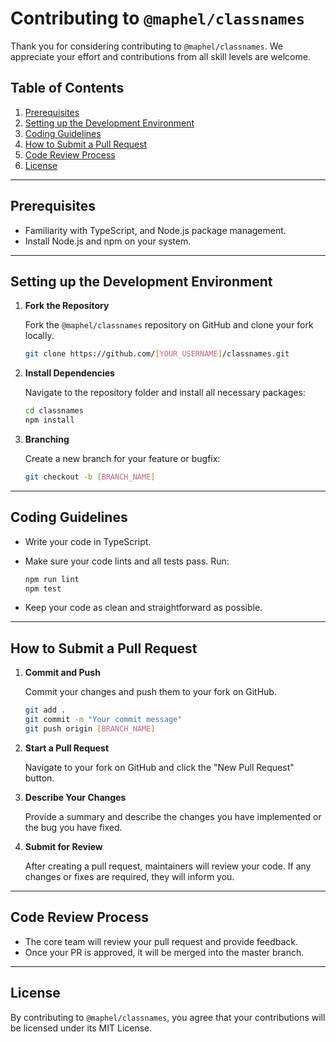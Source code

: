 # Contributing to `@maphel/classnames`

Thank you for considering contributing to `@maphel/classnames`. We appreciate your effort and contributions from all skill levels are welcome.

## Table of Contents
1. [Prerequisites](#prerequisites)
2. [Setting up the Development Environment](#setting-up-the-development-environment)
3. [Coding Guidelines](#coding-guidelines)
4. [How to Submit a Pull Request](#how-to-submit-a-pull-request)
5. [Code Review Process](#code-review-process)
6. [License](#license)

---

## Prerequisites

- Familiarity with TypeScript, and Node.js package management.
- Install Node.js and npm on your system.

---

## Setting up the Development Environment

1. **Fork the Repository**

   Fork the `@maphel/classnames` repository on GitHub and clone your fork locally.

    ```sh
    git clone https://github.com/[YOUR_USERNAME]/classnames.git
    ```

2. **Install Dependencies**

   Navigate to the repository folder and install all necessary packages:

    ```sh
    cd classnames
    npm install
    ```

3. **Branching**

   Create a new branch for your feature or bugfix:

    ```sh
    git checkout -b [BRANCH_NAME]
    ```

---

## Coding Guidelines

- Write your code in TypeScript.
- Make sure your code lints and all tests pass. Run:

    ```sh
    npm run lint
    npm test
    ```

- Keep your code as clean and straightforward as possible.

---

## How to Submit a Pull Request

1. **Commit and Push**

   Commit your changes and push them to your fork on GitHub.

    ```sh
    git add .
    git commit -m "Your commit message"
    git push origin [BRANCH_NAME]
    ```

2. **Start a Pull Request**

   Navigate to your fork on GitHub and click the "New Pull Request" button.

3. **Describe Your Changes**

   Provide a summary and describe the changes you have implemented or the bug you have fixed.

4. **Submit for Review**

   After creating a pull request, maintainers will review your code. If any changes or fixes are required, they will inform you.

---

## Code Review Process

- The core team will review your pull request and provide feedback.
- Once your PR is approved, it will be merged into the master branch.

---

## License

By contributing to `@maphel/classnames`, you agree that your contributions will be licensed under its MIT License.

